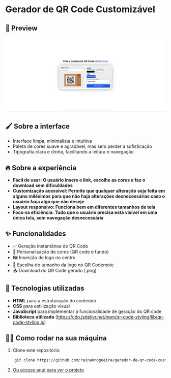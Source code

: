 # Gerador de QR Code Customizável

## 📸 Preview

<img src="assets/preview.jpg" alt="Preview do projeto">

## 🖌️ Sobre a interface

- Interface limpa, minimalista e intuitiva
- Paleta de cores suave e agradável, mas sem perder a sofisticação
- Tipografia clara e direta, facilitando a leitura e navegação

## 🔥 Sobre a experiência

- **Fácil de usar: O usuário insere o link, escolhe as cores e faz o download sem dificuldades**
- **Customização acessível: Permite que qualquer alteração seja feita em alguns milésimos para que não haja alterações desnecessárias caso o usuário faça algo que não deseje**
- **Layout responsivo: Funciona bem em diferentes tamanhos de tela**
- **Foco na eficiência: Tudo que o usuário precisa está visível em uma única tela, sem navegação desnecessária**

## ✨ Funcionalidades

- ✅ Geração instantânea de QR Code
- 🎨 Personalização de cores (QR code e fundo)
- 🖼️ Inserção de logo no centro
- 🧱 Escolha do tamanho da logo no QR Codemote
- 📥 Download do QR Code gerado (.png)

## 🚀 Tecnologias utilizadas

- **HTML** para a estruturação do conteúdo
- **CSS** para estilização visual
- **JavaScript** para implementar a funcionalidade de geração do QR code
- **Biblioteca utilizada** (https://cdn.jsdelivr.net/npm/qr-code-styling/lib/qr-code-styling.js)

## 👨‍💻 Como rodar na sua máquina

1. Clone este repositório:
```bash
    git clone https://github.com/rainannogueira/gerador-de-qr-code-customizavel.git
```

2. [Ou acesse aqui para ver o projeto](https://rainannogueira.github.io/gerador-de-qr-code-customizavel/)